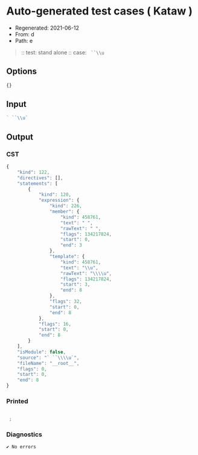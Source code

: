 # Auto-generated test cases ( Kataw )
- Regenerated: 2021-06-12
- From: d
- Path: e
> :: test: stand alone
> :: case: ` ``\\u`
## Options

`````js
{}
`````
## Input

`````js
` ``\\u`
`````
## Output

### CST

```javascript
{
    "kind": 122,
    "directives": [],
    "statements": [
        {
            "kind": 120,
            "expression": {
                "kind": 226,
                "member": {
                    "kind": 458761,
                    "text": " ",
                    "rawText": " ",
                    "flags": 134217824,
                    "start": 0,
                    "end": 3
                },
                "template": {
                    "kind": 458761,
                    "text": "\\u",
                    "rawText": "\\\\u",
                    "flags": 134217824,
                    "start": 3,
                    "end": 8
                },
                "flags": 32,
                "start": 0,
                "end": 8
            },
            "flags": 16,
            "start": 0,
            "end": 8
        }
    ],
    "isModule": false,
    "source": "` ``\\\\u`",
    "fileName": "__root__",
    "flags": 0,
    "start": 0,
    "end": 8
}
```

### Printed

```javascript

 ; 
```

### Diagnostics

```javascript
✔ No errors
```


